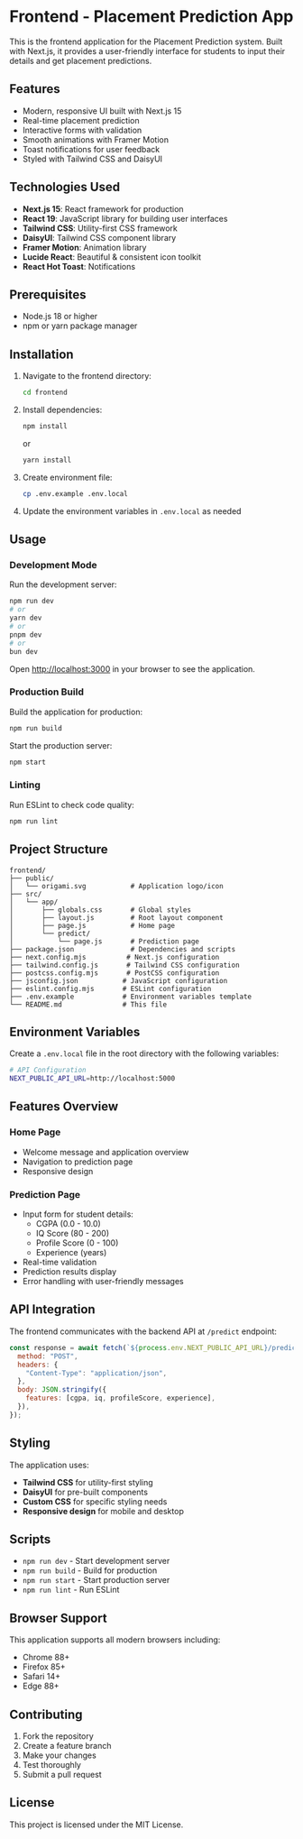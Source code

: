 # Frontend - Placement Prediction App

This is the frontend application for the Placement Prediction system. Built with Next.js, it provides a user-friendly interface for students to input their details and get placement predictions.

## Features

- Modern, responsive UI built with Next.js 15
- Real-time placement prediction
- Interactive forms with validation
- Smooth animations with Framer Motion
- Toast notifications for user feedback
- Styled with Tailwind CSS and DaisyUI

## Technologies Used

- **Next.js 15**: React framework for production
- **React 19**: JavaScript library for building user interfaces
- **Tailwind CSS**: Utility-first CSS framework
- **DaisyUI**: Tailwind CSS component library
- **Framer Motion**: Animation library
- **Lucide React**: Beautiful & consistent icon toolkit
- **React Hot Toast**: Notifications

## Prerequisites

- Node.js 18 or higher
- npm or yarn package manager

## Installation

1. Navigate to the frontend directory:

   ```bash
   cd frontend
   ```

2. Install dependencies:

   ```bash
   npm install
   ```

   or

   ```bash
   yarn install
   ```

3. Create environment file:

   ```bash
   cp .env.example .env.local
   ```

4. Update the environment variables in `.env.local` as needed

## Usage

### Development Mode

Run the development server:

```bash
npm run dev
# or
yarn dev
# or
pnpm dev
# or
bun dev
```

Open [http://localhost:3000](http://localhost:3000) in your browser to see the application.

### Production Build

Build the application for production:

```bash
npm run build
```

Start the production server:

```bash
npm start
```

### Linting

Run ESLint to check code quality:

```bash
npm run lint
```

## Project Structure

```
frontend/
├── public/
│   └── origami.svg           # Application logo/icon
├── src/
│   └── app/
│       ├── globals.css       # Global styles
│       ├── layout.js         # Root layout component
│       ├── page.js           # Home page
│       └── predict/
│           └── page.js       # Prediction page
├── package.json              # Dependencies and scripts
├── next.config.mjs          # Next.js configuration
├── tailwind.config.js       # Tailwind CSS configuration
├── postcss.config.mjs       # PostCSS configuration
├── jsconfig.json           # JavaScript configuration
├── eslint.config.mjs       # ESLint configuration
├── .env.example            # Environment variables template
└── README.md               # This file
```

## Environment Variables

Create a `.env.local` file in the root directory with the following variables:

```bash
# API Configuration
NEXT_PUBLIC_API_URL=http://localhost:5000
```

## Features Overview

### Home Page

- Welcome message and application overview
- Navigation to prediction page
- Responsive design

### Prediction Page

- Input form for student details:
  - CGPA (0.0 - 10.0)
  - IQ Score (80 - 200)
  - Profile Score (0 - 100)
  - Experience (years)
- Real-time validation
- Prediction results display
- Error handling with user-friendly messages

## API Integration

The frontend communicates with the backend API at `/predict` endpoint:

```javascript
const response = await fetch(`${process.env.NEXT_PUBLIC_API_URL}/predict`, {
  method: "POST",
  headers: {
    "Content-Type": "application/json",
  },
  body: JSON.stringify({
    features: [cgpa, iq, profileScore, experience],
  }),
});
```

## Styling

The application uses:

- **Tailwind CSS** for utility-first styling
- **DaisyUI** for pre-built components
- **Custom CSS** for specific styling needs
- **Responsive design** for mobile and desktop

## Scripts

- `npm run dev` - Start development server
- `npm run build` - Build for production
- `npm run start` - Start production server
- `npm run lint` - Run ESLint

## Browser Support

This application supports all modern browsers including:

- Chrome 88+
- Firefox 85+
- Safari 14+
- Edge 88+

## Contributing

1. Fork the repository
2. Create a feature branch
3. Make your changes
4. Test thoroughly
5. Submit a pull request

## License

This project is licensed under the MIT License.
